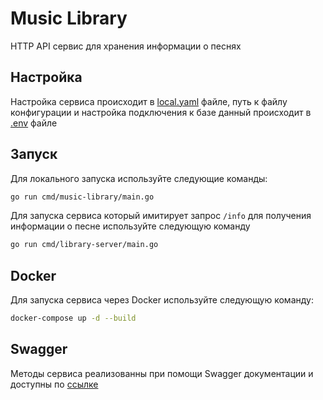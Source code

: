 # Music Library

HTTP API сервис для хранения информации о песнях

## Настройка

Настройка сервиса происходит в [local.yaml](./config/local.yaml) файле, путь к файлу конфигурации и настройка подключения к базе данный происходит в [.env](.env) файле

## Запуск 

Для локального запуска используйте следующие команды:

```bash
go run cmd/music-library/main.go
``` 

Для запуска сервиса который имитирует запрос `/info` для получения информации о песне используйте следующую команду

```bash
go run cmd/library-server/main.go
``` 

## Docker 

Для запуска сервиса через Docker используйте следующую команду:

```bash
docker-compose up -d --build 
```

## Swagger 

Методы сервиса реализованны при помощи Swagger документации и доступны по [ссылке](http://localhost:8080/swagger/index.html)